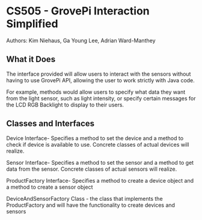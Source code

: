 
# CS505 - GrovePi Interaction Simplified

Authors: Kim Niehaus, Ga Young Lee, Adrian Ward-Manthey

## What it Does

The interface provided will allow users to interact with the sensors without having to use GrovePi API, allowing the user to work strictly with Java code.

For example, methods would allow users to specify what data they want from the light sensor, such as light intensity, or specify certain messages for the LCD RGB Backlight to display to their users.

## Classes and Interfaces

Device Interface- Specifies a method to set the device and a method to check if device is available to use. Concrete classes of actual devices will realize.

Sensor Interface- Specifies a method to set the sensor and a method to get data from the sensor. Concrete classes of actual sensors will realize.

ProductFactory Interface- Specifies a method to create a device object and a method to create a sensor object

DeviceAndSensorFactory Class - the class that implements the ProductFactory and will have the functionality to create devices and sensors